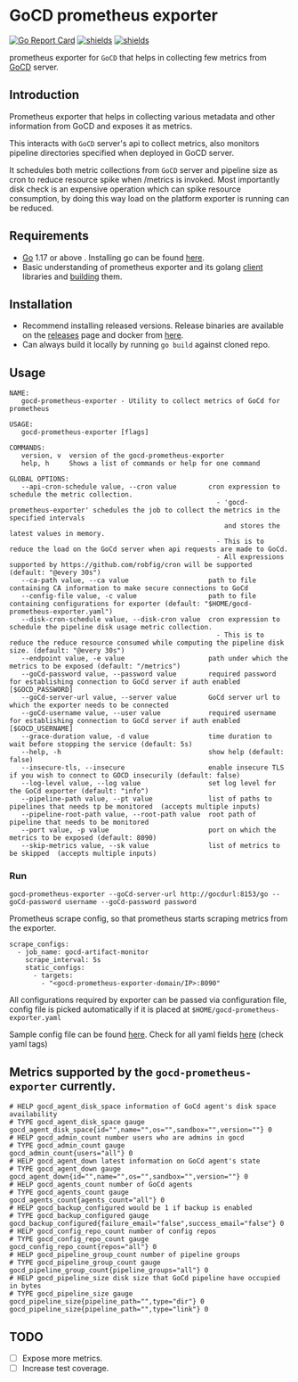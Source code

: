# GoCD prometheus exporter


[![Go Report Card](https://goreportcard.com/badge/github.com/nikhilsbhat/gocd-prometheus-exporter)](https://goreportcard.com/report/github.com/nikhilsbhat/gocd-prometheus-exporter)
[![shields](https://img.shields.io/badge/license-MIT-blue)](https://github.com/nikhilsbhat/gocd-prometheus-exporter/blob/master/LICENSE)
[![shields](https://godoc.org/github.com/nikhilsbhat/gocd-prometheus-exporter?status.svg)](https://godoc.org/github.com/nikhilsbhat/gocd-prometheus-exporter)


prometheus exporter for `GoCD` that helps in collecting few metrics from [GoCD](https://www.gocd.org/) server.

## Introduction

Prometheus exporter that helps in collecting various metadata and other information from GoCD and exposes it as metrics.

This interacts with `GoCD` server's api to collect metrics, also monitors pipeline directories specified when deployed in GoCD server.

It schedules both metric collections from `GoCD` server and pipeline size as cron to reduce resource spike when /metrics is invoked.
Most importantly disk check is an expensive operation which can spike resource consumption, by doing this way load on the platform exporter is running can be reduced.

## Requirements

* [Go](https://golang.org/dl/) 1.17 or above . Installing go can be found [here](https://golang.org/doc/install).
* Basic understanding of prometheus exporter and its golang [client](https://github.com/prometheus/client_golang.git) libraries and [building](https://prometheus.io/docs/guides/go-application/) them.


## Installation

* Recommend installing released versions. Release binaries are available on the [releases](https://github.com/nikhilsbhat/gocd-prometheus-exporter/releases) page and docker from [here](https://hub.docker.com/repository/docker/basnik/gocd-prometheus-exporter).
* Can always build it locally by running `go build` against cloned repo.

## Usage
```shell
NAME:
   gocd-prometheus-exporter - Utility to collect metrics of GoCd for prometheus

USAGE:
   gocd-prometheus-exporter [flags]

COMMANDS:
   version, v  version of the gocd-prometheus-exporter
   help, h     Shows a list of commands or help for one command

GLOBAL OPTIONS:
   --api-cron-schedule value, --cron value        cron expression to schedule the metric collection.
                                                    - 'gocd-prometheus-exporter' schedules the job to collect the metrics in the specified intervals
                                                      and stores the latest values in memory.
                                                    - This is to reduce the load on the GoCd server when api requests are made to GoCd.
                                                    - All expressions supported by https://github.com/robfig/cron will be supported (default: "@every 30s")
   --ca-path value, --ca value                    path to file containing CA information to make secure connections to GoCd
   --config-file value, -c value                  path to file containing configurations for exporter (default: "$HOME/gocd-prometheus-exporter.yaml")
   --disk-cron-schedule value, --disk-cron value  cron expression to schedule the pipeline disk usage metric collection.
                                                    - This is to reduce the reduce resource consumed while computing the pipeline disk size. (default: "@every 30s")
   --endpoint value, -e value                     path under which the metrics to be exposed (default: "/metrics")
   --goCd-password value, --password value        required password for establishing connection to GoCd server if auth enabled [$GOCD_PASSWORD]
   --goCd-server-url value, --server value        GoCd server url to which the exporter needs to be connected
   --goCd-username value, --user value            required username for establishing connection to GoCd server if auth enabled [$GOCD_USERNAME]
   --grace-duration value, -d value               time duration to wait before stopping the service (default: 5s)
   --help, -h                                     show help (default: false)
   --insecure-tls, --insecure                     enable insecure TLS if you wish to connect to GOCD insecurily (default: false)
   --log-level value, --log value                 set log level for the GoCd exporter (default: "info")
   --pipeline-path value, --pt value              list of paths to pipelines that needs tp be monitored  (accepts multiple inputs)
   --pipeline-root-path value, --root-path value  root path of pipeline that needs to be monitored
   --port value, -p value                         port on which the metrics to be exposed (default: 8090)
   --skip-metrics value, --sk value               list of metrics to be skipped  (accepts multiple inputs)
```

### Run

```shell
gocd-prometheus-exporter --goCd-server-url http://gocdurl:8153/go --goCd-password username --goCd-password password
```

Prometheus scrape config, so that prometheus starts scraping metrics from the exporter.
```
scrape_configs:
  - job_name: gocd-artifact-monitor
    scrape_interval: 5s
    static_configs:
      - targets:
        - "<gocd-prometheus-exporter-domain/IP>:8090"
```
All configurations required by exporter can be passed via configuration file, config file is picked automatically if it is placed at `$HOME/gocd-prometheus-exporter.yaml`

Sample config file can be found [here](https://github.com/nikhilsbhat/gocd-prometheus-exporter/blob/master/gocd-prometheus-exporter.sample.yaml). Check for all yaml fields [here](https://github.com/nikhilsbhat/gocd-prometheus-exporter/blob/master/pkg/app/config.go#L15) (check yaml tags)

## Metrics supported by the `gocd-prometheus-exporter` currently.

```
# HELP gocd_agent_disk_space information of GoCd agent's disk space availability
# TYPE gocd_agent_disk_space gauge
gocd_agent_disk_space{id="",name="",os="",sandbox="",version=""} 0
# HELP gocd_admin_count number users who are admins in gocd
# TYPE gocd_admin_count gauge
gocd_admin_count{users="all"} 0
# HELP gocd_agent_down latest information on GoCd agent's state
# TYPE gocd_agent_down gauge
gocd_agent_down{id="",name="",os="",sandbox="",version=""} 0
# HELP gocd_agents_count number of GoCd agents
# TYPE gocd_agents_count gauge
gocd_agents_count{agents_count="all"} 0
# HELP gocd_backup_configured would be 1 if backup is enabled
# TYPE gocd_backup_configured gauge
gocd_backup_configured{failure_email="false",success_email="false"} 0
# HELP gocd_config_repo_count number of config repos
# TYPE gocd_config_repo_count gauge
gocd_config_repo_count{repos="all"} 0
# HELP gocd_pipeline_group_count number of pipeline groups
# TYPE gocd_pipeline_group_count gauge
gocd_pipeline_group_count{pipeline_groups="all"} 0
# HELP gocd_pipeline_size disk size that GoCd pipeline have occupied in bytes
# TYPE gocd_pipeline_size gauge
gocd_pipeline_size{pipeline_path="",type="dir"} 0
gocd_pipeline_size{pipeline_path="",type="link"} 0
```

## TODO
* [ ] Expose more metrics.
* [ ] Increase test coverage.